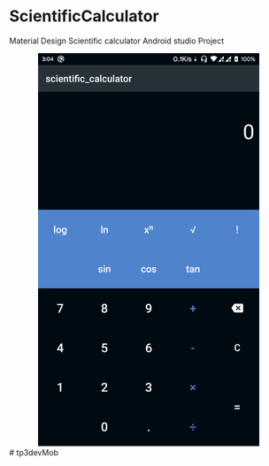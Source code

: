 # ScientificCalculator
 Material Design Scientific calculator Android studio Project
 
<div align="center">
    <img src="/screenshot_1.png" width="400px"</img>
</div>
# tp3devMob
